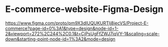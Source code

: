 # E-commerce-website-Figma-Design

https://www.figma.com/proto/pm9X3dIUQUKURTlj8iecVS/Project-E-commerce?page-id=0%3A1&type=design&node-id=1-2&viewport=272%2C244%2C0.1&t=CjPsUgFfZWJ7iqVY-1&scaling=scale-down&starting-point-node-id=1%3A2&mode=design
